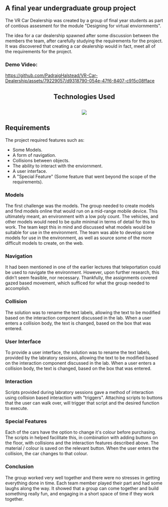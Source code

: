 ## A final year undergraduate group project

The VR Car Dealership was created by a group of final year students as part of contious assesment for the module "Designing for virtual enviornments". 

The idea for a car dealership spawned after some discussion between the members the team, after carefully studying the requirements for the project. It was discovered that creating a car dealership would in fact, meet all of the requirements for the project.

### Demo Video:

https://github.com/PadraigHalstead/VR-Car-Dealership/assets/79229057/d9318790-054e-47f6-8407-c915c08fface

<h2 align="center">Technologies Used<h2>
<p align="center">
   <img src="https://skillicons.dev/icons?i=godot,blender&perline=2" />
</p>




## Requirements

The project required features such as:

- Some Models.
- A form of navigation.
- Collisions between objects.
- The ability to interact with the enviornment.
- A user interface.
- A "Special Feature" (Some feature that went beyond the scope of the requirements).


### Models

The first challenge was the models. The group needed to create models and find models online that would run on a mid-range mobile device. This ultimately meant, an environment with a low poly count. The vehicles, and other models would need to be quite minimal in terms of detail for this to work. The team kept this in mind and discussed what models would be suitable for use in the environment. The team was able to develop some models for use in the environment, as well as source some of the more difficult models to create, on the web.
### Navigation

It had been mentioned in one of the earlier lectures that teleportation could be used to navigate the environment. However, upon further research, this didn’t seem feasible, nor necessary. Thankfully, the assignments covered gazed based movement, which sufficed for what the group needed to accomplish.

### Collision

The solution was to rename the text labels, allowing the text to be modified based on the interaction component discussed in the lab. When a user enters a collision body, the text is changed, based on the box that was entered.

### User Interface

To provide a user interface, the solution was to rename the text labels, provided by the labratory sessions, allowing the text to be modified based on the interaction component discussed in the lab. When a user enters a collision body, the text is changed, based on the box that was entered.
### Interaction

Scripts provided during labratory sessions gave a method of interaction using collision based interaction with "triggers". Attaching scripts to buttons that the user can walk over, will trigger that script and the desired function to execute.
### Special Features

Each of the cars have the option to change it's colour before purchasing. The scripts in helped facilitate this, in combination with adding buttons on the floor, with collisions and the interaction features described above. The material / colour is saved on the relevant button. When the user enters the collision, the car changes to that colour. 
### Conclusion

The group worked very well together and there were no stresses in getting everything done in time. Each team member played their part and had some laughs along the way. It showed that a group can come together and build something really fun, and engaging in a short space of time if they work together.
